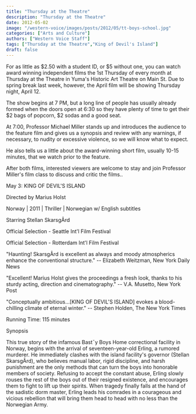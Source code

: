 ```yaml
---
title: "Thursday at the Theatre"
description: "Thursday at the Theatre"
date: 2012-05-02
image: "/western-voice/images/posts/2012/05/tt-boys-school.jpg"
categories: ["Arts and Culture"]
authors: ["Western Voice Staff"]
tags: ["Thursday at the Theatre","King of Devil's Island"]
draft: false
---
```

For as little as $2.50 with a student ID, or $5 without one, you can watch award winning independent films the 1st Thursday of every month at Thursday at the Theatre in Yuma's Historic Art Theatre on Main St. Due to spring break last week, however, the April film will be showing Thursday night, April 12.

The show begins at 7 PM, but a long line of people has usually already formed when the doors open at 6:30 so they have plenty of time to get their $2 bags of popcorn, $2 sodas and a good seat.

At 7:00, Professor Michael Miller stands up and introduces the audience to the feature film and gives us a synopsis and review with any warnings, if necessary, to nudity or excessive violence, so we will know what to expect.

He also tells us a little about the award-winning short film, usually 10-15 minutes, that we watch prior to the feature.

After both films, interested viewers are welcome to stay and join Professor Miller's film class to discuss and critic the films..

May 3: KING OF DEVIL'S ISLAND

Directed by Marius Holst

Norway | 2011 | Thriller | Norwegian w/ English subtitles

Starring Stellan SkarsgÂrd

Official Selection - Seattle Int'l Film Festival

Official Selection - Rotterdam Int'l Film Festival

"Haunting! SkarsgÂrd is excellent as always and moody atmospherics enhance the conventional structure." -- Elizabeth Weitzman, New York Daily News

"Excellent! Marius Holst gives the proceedings a fresh look, thanks to his sturdy acting, direction and cinematography." -- V.A. Musetto, New York Post

"Conceptually ambitious...[KING OF DEVIL'S ISLAND] evokes a blood-chilling climate of eternal winter." -- Stephen Holden, The New York Times

Running Time: 115 minutes

Synopsis

This true story of the infamous Bast¯y Boys Home correctional facility in Norway, begins with the arrival of seventeen-year-old Erling, a rumored murderer. He immediately clashes with the island facility's governor (Stellan SkarsgÂrd), who believes manual labor, rigid discipline, and harsh punishment are the only methods that can turn the boys into honorable members of society. Refusing to accept the constant abuse, Erling slowly rouses the rest of the boys out of their resigned existence, and encourages them to fight to lift up their spirits. When tragedy finally falls at the hand of the sadistic dorm master, Erling leads his comrades in a courageous and vicious rebellion that will bring them head to head with no less than the Norwegian Army.